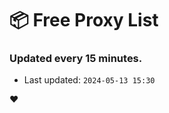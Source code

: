 # :package: Free Proxy List
### Updated every 15 minutes.

- Last updated: `2024-05-13 15:30`

:heart:
